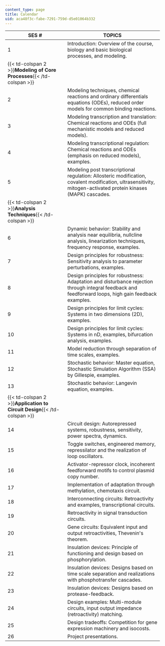 ```yaml
---
content_type: page
title: Calendar
uid: aca48f3c-fabe-7291-759d-d5e01064b332
---
```


| SES # | TOPICS |
| --- | --- |
| 1 | Introduction: Overview of the course, biology and basic biological processes, and modeling. |
| {{< td-colspan 2 >}}**Modeling of Core Processes**{{< /td-colspan >}} ||
| 2 | Modeling techniques, chemical reactions and ordinary differentials equations (ODEs), reduced order models for common binding reactions. |
| 3 | Modeling transcription and translation: Chemical reactions and ODEs (full mechanistic models and reduced models). |
| 4 | Modeling transcriptional regulation: Chemical reactions and ODEs (emphasis on reduced models), examples. |
| 5 | Modeling post transcriptional regulation: Allosteric modification, covalent modification, ultrasensitivity, mitogen-activated protein kinases (MAPK) cascades. |
| {{< td-colspan 2 >}}**Analysis Techniques**{{< /td-colspan >}} ||
| 6 | Dynamic behavior: Stability and analysis near equilibria, nullcline analysis, linearization techniques, frequency response, examples. |
| 7 | Design principles for robustness: Sensitivity analysis to parameter perturbations, examples. |
| 8 | Design principles for robustness: Adaptation and disturbance rejection through integral feedback and feedforward loops, high gain feedback examples. |
| 9 | Design principles for limit cycles: Systems in two dimensions (2D), examples. |
| 10 | Design principles for limit cycles: Systems in nD, examples, bifurcation analysis, examples. |
| 11 | Model reduction through separation of time scales, examples. |
| 12 | Stochastic behavior: Master equation, Stochastic Simulation Algorithm (SSA) by Gillespie, examples. |
| 13 | Stochastic behavior: Langevin equation, examples. |
| {{< td-colspan 2 >}}**Application to Circuit Design**{{< /td-colspan >}} ||
| 14 | Circuit design: Autorepressed systems, robustness, sensitivity, power spectra, dynamics. |
| 15 | Toggle switches, engineered memory, repressilator and the realization of loop oscillators. |
| 16 | Activator-repressor clock, incoherent feedforward motifs to control plasmid copy number. |
| 17 | Implementation of adaptation through methylation, chemotaxis circuit. |
| 18 | Interconnecting circuits: Retroactivity and examples, transcriptional circuits. |
| 19 | Retroactivity in signal transduction circuits. |
| 20 | Gene circuits: Equivalent input and output retroactivities, Thevenin's theorem. |
| 21 | Insulation devices: Principle of functioning and design based on phosphorylation. |
| 22 | Insulation devices: Designs based on time scale separation and realizations with phosphotransfer cascades. |
| 23 | Insulation devices: Designs based on protease-feedback. |
| 24 | Design examples: Multi-module circuits, input output impedance (retroactivity) matching. |
| 25 | Design tradeoffs: Competition for gene expression machinery and isocosts. |
| 26 | Project presentations.